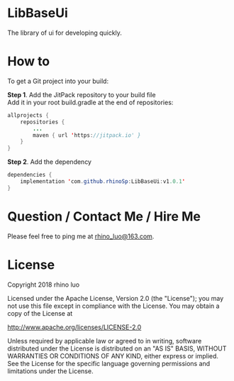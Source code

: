# LibBaseUi
The library of ui for developing quickly.

# How to
To get a Git project into your build:

**Step 1**. Add the JitPack repository to your build file<br>
Add it in your root build.gradle at the end of repositories:<br>
```Java
allprojects {
    repositories {
        ...
        maven { url 'https://jitpack.io' }
    }
}
```
**Step 2**. Add the dependency<br>
```Java
dependencies {
    implementation 'com.github.rhinoSp:LibBaseUi:v1.0.1'
}
```

# Question / Contact Me / Hire Me

Please feel free to ping me at rhino_luo@163.com.

# License
Copyright 2018 rhino luo

Licensed under the Apache License, Version 2.0 (the "License");
you may not use this file except in compliance with the License.
You may obtain a copy of the License at

   http://www.apache.org/licenses/LICENSE-2.0

Unless required by applicable law or agreed to in writing, software
distributed under the License is distributed on an "AS IS" BASIS,
WITHOUT WARRANTIES OR CONDITIONS OF ANY KIND, either express or implied.
See the License for the specific language governing permissions and
limitations under the License.
